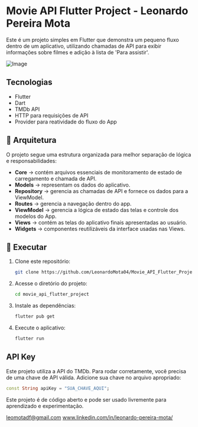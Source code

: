 # Movie API Flutter Project - Leonardo Pereira Mota

Este é um projeto simples em Flutter que demonstra um pequeno fluxo dentro de um aplicativo, utilizando chamadas de API para exibir informações sobre filmes e adição à lista de 'Para assistir'.

![Image](https://github.com/user-attachments/assets/a9fa8fbd-a724-4289-b2b8-06cd7834f85a)

## Tecnologias
- Flutter
- Dart
- TMDb API
- HTTP para requisições de API
- Provider para reatividade do fluxo do App

## 📂 Arquitetura
O projeto segue uma estrutura organizada para melhor separação de lógica e responsabilidades:
- **Core** → contém arquivos essenciais de monitoramento de estado de carregamento e chamada de API.
- **Models** → representam os dados do aplicativo.
- **Repository** → gerencia as chamadas de API e fornece os dados para a ViewModel.
- **Routes** → gerencia a navegação dentro do app.
- **ViewModel** → gerencia a lógica de estado das telas e controle dos modelos do App.
- **Views** → contém as telas do aplicativo finais apresentadas ao usuário.
- **Widgets** → componentes reutilizáveis da interface usadas nas Views.

## 🔧 Executar
1. Clone este repositório:
   ```sh
   git clone https://github.com/LeonardoMota04/Movie_API_Flutter_Project
   ```
2. Acesse o diretório do projeto:
   ```sh
   cd movie_api_flutter_project
   ```
3. Instale as dependências:
   ```sh
   flutter pub get
   ```
4. Execute o aplicativo:
   ```sh
   flutter run
   ```

## API Key
Este projeto utiliza a API do TMDb. Para rodar corretamente, você precisa de uma chave de API válida. Adicione sua chave no arquivo apropriado:
```dart
const String apiKey = "SUA_CHAVE_AQUI";
```

Este projeto é de código aberto e pode ser usado livremente para aprendizado e experimentação.

leomotadf@gmail.com
www.linkedin.com/in/leonardo-pereira-mota/
